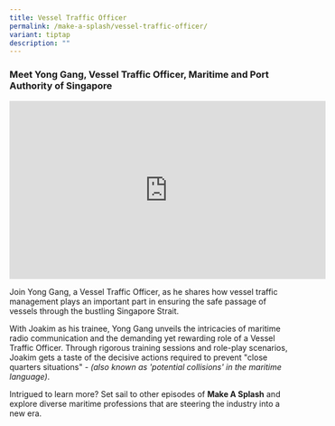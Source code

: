 ```yaml
---
title: Vessel Traffic Officer
permalink: /make-a-splash/vessel-traffic-officer/
variant: tiptap
description: ""
---
```

<h3>Meet Yong Gang, Vessel Traffic Officer, Maritime and Port Authority of Singapore</h3>
<div class="iframe-wrapper">
<iframe height="315" width="560" allowfullscreen="true" frameborder="0" src="https://www.youtube.com/embed/bSHFxierT34?si=AmCrm8oZRfPTwMnT"></iframe>
</div>
<p>Join Yong Gang, a Vessel Traffic Officer, as he shares how vessel traffic
management plays an important part in ensuring the safe passage of vessels
through the bustling Singapore Strait.</p>
<p>With Joakim as his trainee, Yong Gang unveils the intricacies of maritime
radio communication and the demanding yet rewarding role of a Vessel Traffic
Officer. Through rigorous training sessions and role-play scenarios, Joakim
gets a taste of the decisive actions required to prevent "close quarters
situations" - <em>(also known as 'potential collisions' in the maritime language)</em>.</p>
<p>Intrigued to learn more? Set sail to other episodes of <strong>Make A Splash</strong> and
explore diverse maritime professions that are steering the industry into
a new era.</p>